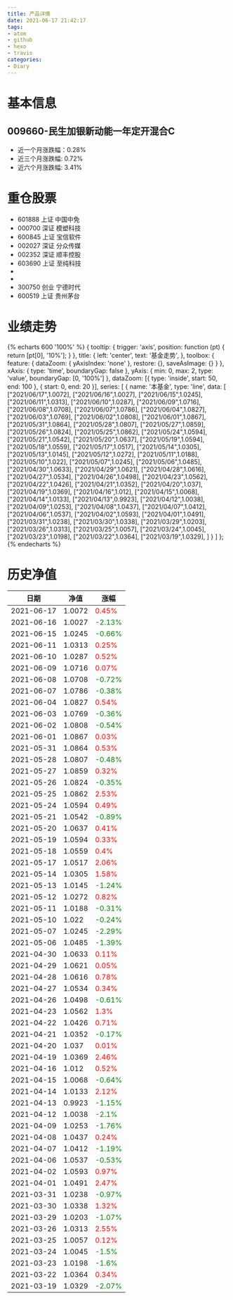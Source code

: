 ```yaml
---
title: 产品详情
date: 2021-06-17 21:42:17
tags:
- atom
- github
- hexo
- travis
categories:
- Diary
---
```


# 基本信息
## 009660-民生加银新动能一年定开混合C
- 近一个月涨跌幅：0.28%
- 近三个月涨跌幅: 0.72%
- 近六个月涨跌幅: 3.41%

# 重仓股票
- 601888 上证 中国中免
- 000700 深证 模塑科技
- 600845 上证 宝信软件
- 002027 深证 分众传媒
- 002352 深证 顺丰控股
- 603690 上证 至纯科技
- 
- 
- 300750 创业 宁德时代
- 600519 上证 贵州茅台
# 业绩走势

{% echarts 600 '100%' %}
{
  tooltip: {
        trigger: 'axis',
        position: function (pt) {
            return [pt[0], '10%'];
        }
    },
    title: {
        left: 'center',
        text: '基金走势',
    },
    toolbox: {
        feature: {
            dataZoom: {
                yAxisIndex: 'none'
            },
            restore: {},
            saveAsImage: {}
        }
    },
    xAxis: {
        type: 'time',
        boundaryGap: false
    },
    yAxis: {
        min: 0,
        max: 2,
        type: 'value',
        boundaryGap: [0, '100%']
    },
    dataZoom: [{
        type: 'inside',
        start: 50,
        end: 100
    }, {
        start: 0,
        end: 20
    }],
    series: [
        {
            name: '本基金',
            type: 'line',
            data: [
["2021/06/17",1.0072],
["2021/06/16",1.0027],
["2021/06/15",1.0245],
["2021/06/11",1.0313],
["2021/06/10",1.0287],
["2021/06/09",1.0716],
["2021/06/08",1.0708],
["2021/06/07",1.0786],
["2021/06/04",1.0827],
["2021/06/03",1.0769],
["2021/06/02",1.0808],
["2021/06/01",1.0867],
["2021/05/31",1.0864],
["2021/05/28",1.0807],
["2021/05/27",1.0859],
["2021/05/26",1.0824],
["2021/05/25",1.0862],
["2021/05/24",1.0594],
["2021/05/21",1.0542],
["2021/05/20",1.0637],
["2021/05/19",1.0594],
["2021/05/18",1.0559],
["2021/05/17",1.0517],
["2021/05/14",1.0305],
["2021/05/13",1.0145],
["2021/05/12",1.0272],
["2021/05/11",1.0188],
["2021/05/10",1.022],
["2021/05/07",1.0245],
["2021/05/06",1.0485],
["2021/04/30",1.0633],
["2021/04/29",1.0621],
["2021/04/28",1.0616],
["2021/04/27",1.0534],
["2021/04/26",1.0498],
["2021/04/23",1.0562],
["2021/04/22",1.0426],
["2021/04/21",1.0352],
["2021/04/20",1.037],
["2021/04/19",1.0369],
["2021/04/16",1.012],
["2021/04/15",1.0068],
["2021/04/14",1.0133],
["2021/04/13",0.9923],
["2021/04/12",1.0038],
["2021/04/09",1.0253],
["2021/04/08",1.0437],
["2021/04/07",1.0412],
["2021/04/06",1.0537],
["2021/04/02",1.0593],
["2021/04/01",1.0491],
["2021/03/31",1.0238],
["2021/03/30",1.0338],
["2021/03/29",1.0203],
["2021/03/26",1.0313],
["2021/03/25",1.0057],
["2021/03/24",1.0045],
["2021/03/23",1.0198],
["2021/03/22",1.0364],
["2021/03/19",1.0329],
]
        }
    ]
};
{% endecharts %}

# 历史净值

| 日期 | 净值 | 涨幅 |
| --- | --- | --- |
|2021-06-17|1.0072|<font color=red>0.45%</font>|
|2021-06-16|1.0027|<font color=green>-2.13%</font>|
|2021-06-15|1.0245|<font color=green>-0.66%</font>|
|2021-06-11|1.0313|<font color=red>0.25%</font>|
|2021-06-10|1.0287|<font color=red>0.52%</font>|
|2021-06-09|1.0716|<font color=red>0.07%</font>|
|2021-06-08|1.0708|<font color=green>-0.72%</font>|
|2021-06-07|1.0786|<font color=green>-0.38%</font>|
|2021-06-04|1.0827|<font color=red>0.54%</font>|
|2021-06-03|1.0769|<font color=green>-0.36%</font>|
|2021-06-02|1.0808|<font color=green>-0.54%</font>|
|2021-06-01|1.0867|<font color=red>0.03%</font>|
|2021-05-31|1.0864|<font color=red>0.53%</font>|
|2021-05-28|1.0807|<font color=green>-0.48%</font>|
|2021-05-27|1.0859|<font color=red>0.32%</font>|
|2021-05-26|1.0824|<font color=green>-0.35%</font>|
|2021-05-25|1.0862|<font color=red>2.53%</font>|
|2021-05-24|1.0594|<font color=red>0.49%</font>|
|2021-05-21|1.0542|<font color=green>-0.89%</font>|
|2021-05-20|1.0637|<font color=red>0.41%</font>|
|2021-05-19|1.0594|<font color=red>0.33%</font>|
|2021-05-18|1.0559|<font color=red>0.4%</font>|
|2021-05-17|1.0517|<font color=red>2.06%</font>|
|2021-05-14|1.0305|<font color=red>1.58%</font>|
|2021-05-13|1.0145|<font color=green>-1.24%</font>|
|2021-05-12|1.0272|<font color=red>0.82%</font>|
|2021-05-11|1.0188|<font color=green>-0.31%</font>|
|2021-05-10|1.022|<font color=green>-0.24%</font>|
|2021-05-07|1.0245|<font color=green>-2.29%</font>|
|2021-05-06|1.0485|<font color=green>-1.39%</font>|
|2021-04-30|1.0633|<font color=red>0.11%</font>|
|2021-04-29|1.0621|<font color=red>0.05%</font>|
|2021-04-28|1.0616|<font color=red>0.78%</font>|
|2021-04-27|1.0534|<font color=red>0.34%</font>|
|2021-04-26|1.0498|<font color=green>-0.61%</font>|
|2021-04-23|1.0562|<font color=red>1.3%</font>|
|2021-04-22|1.0426|<font color=red>0.71%</font>|
|2021-04-21|1.0352|<font color=green>-0.17%</font>|
|2021-04-20|1.037|<font color=red>0.01%</font>|
|2021-04-19|1.0369|<font color=red>2.46%</font>|
|2021-04-16|1.012|<font color=red>0.52%</font>|
|2021-04-15|1.0068|<font color=green>-0.64%</font>|
|2021-04-14|1.0133|<font color=red>2.12%</font>|
|2021-04-13|0.9923|<font color=green>-1.15%</font>|
|2021-04-12|1.0038|<font color=green>-2.1%</font>|
|2021-04-09|1.0253|<font color=green>-1.76%</font>|
|2021-04-08|1.0437|<font color=red>0.24%</font>|
|2021-04-07|1.0412|<font color=green>-1.19%</font>|
|2021-04-06|1.0537|<font color=green>-0.53%</font>|
|2021-04-02|1.0593|<font color=red>0.97%</font>|
|2021-04-01|1.0491|<font color=red>2.47%</font>|
|2021-03-31|1.0238|<font color=green>-0.97%</font>|
|2021-03-30|1.0338|<font color=red>1.32%</font>|
|2021-03-29|1.0203|<font color=green>-1.07%</font>|
|2021-03-26|1.0313|<font color=red>2.55%</font>|
|2021-03-25|1.0057|<font color=red>0.12%</font>|
|2021-03-24|1.0045|<font color=green>-1.5%</font>|
|2021-03-23|1.0198|<font color=green>-1.6%</font>|
|2021-03-22|1.0364|<font color=red>0.34%</font>|
|2021-03-19|1.0329|<font color=green>-2.07%</font>|
